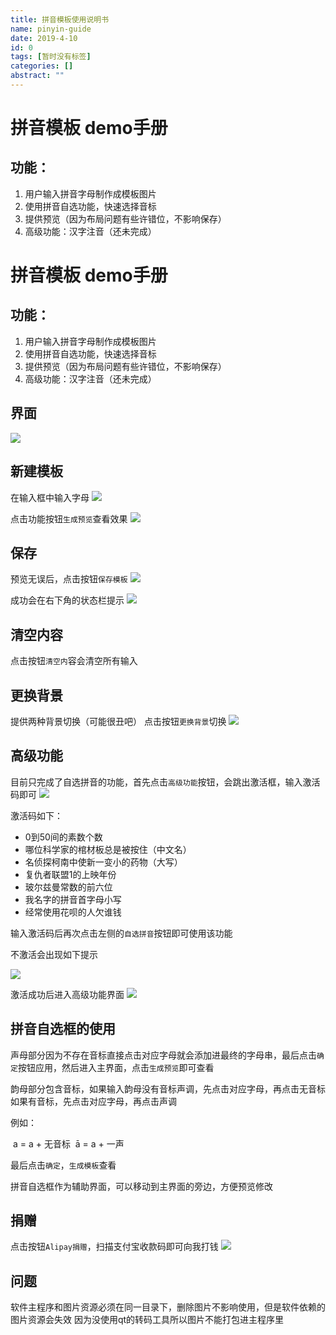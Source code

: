 ```yaml
---
title: 拼音模板使用说明书
name: pinyin-guide
date: 2019-4-10
id: 0
tags: [暂时没有标签]
categories: []
abstract: ""
---
```


# 拼音模板 demo手册

## 功能：

1. 用户输入拼音字母制作成模板图片
2. 使用拼音自选功能，快速选择音标
3. 提供预览（因为布局问题有些许错位，不影响保存）
4. 高级功能：汉字注音（还未完成）

## 
<!--more-->

# 拼音模板 demo手册

## 功能：

1. 用户输入拼音字母制作成模板图片
2. 使用拼音自选功能，快速选择音标
3. 提供预览（因为布局问题有些许错位，不影响保存）
4. 高级功能：汉字注音（还未完成）

## <!--more-->界面

![](/images/界面.png)

## 新建模板

在输入框中输入字母
![](/images/输入.png)

点击功能按钮`生成预览`查看效果
![](/images/预览.png)



## 保存

预览无误后，点击按钮`保存模板`
![](/images/saved.png)

成功会在右下角的状态栏提示
![](/images/save.png)



## 清空内容

点击按钮`清空内`容会清空所有输入



## 更换背景

提供两种背景切换（可能很丑吧）
点击按钮`更换背景`切换
![](/images/背景.png)



## 高级功能

目前只完成了自选拼音的功能，首先点击`高级功能`按钮，会跳出激活框，输入激活码即可
![](/images/ad.png)

激活码如下：

- 0到50间的素数个数
- 哪位科学家的棺材板总是被按住（中文名）
- 名侦探柯南中使新一变小的药物（大写）
- 复仇者联盟1的上映年份
- 玻尔兹曼常数的前六位
- 我名字的拼音首字母小写
- 经常使用花呗的人欠谁钱

输入激活码后再次点击左侧的`自选拼音`按钮即可使用该功能

不激活会出现如下提示

![](/images/error.png)



激活成功后进入高级功能界面
![](/images/pinyin.png)





## 拼音自选框的使用

声母部分因为不存在音标直接点击对应字母就会添加进最终的字母串，最后点击`确定`按钮应用，然后进入主界面，点击`生成预览`即可查看

韵母部分包含音标，如果输入韵母没有音标声调，先点击对应字母，再点击无音标
如果有音标，先点击对应字母，再点击声调

例如：

​	a = a + 无音标
​	ā = a + 一声

最后点击`确定`，`生成模板`查看

拼音自选框作为辅助界面，可以移动到主界面的旁边，方便预览修改



## 捐赠

点击按钮`Alipay捐赠`，扫描支付宝收款码即可向我打钱
![](/images/捐赠.png)



## 问题

软件主程序和图片资源必须在同一目录下，删除图片不影响使用，但是软件依赖的图片资源会失效
因为没使用qt的转码工具所以图片不能打包进主程序里